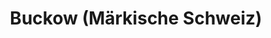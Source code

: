 ---
title: Buckow (Märkische Schweiz)
url: /buckow-maerkische-schweiz/
latitude: 52.569
longitude: 14.072
---
